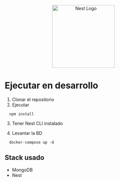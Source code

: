 <p align="center">
  <a href="http://nestjs.com/" target="blank"><img src="https://nestjs.com/img/logo-small.svg" width="200" alt="Nest Logo" /></a>
</p>

# Ejecutar en desarrollo

1. Clonar el repositorio
2. Ejecutar
```
  npm install
```
3. Tener Nest CLI instalado

4. Levantar la BD
```
  docker-compose up -d
```
## Stack usado
  * MongoDB
  * Nest
